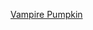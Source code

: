 ---
layout: post
wordpress_id: 1285
wordpress_url: http://noesbueno.com/archives/1285
date: '2011-10-18 18:03:21 -0500'
date_gmt: '2011-10-18 23:03:21 -0500'
body: |
  <p><a href="http://www.epicponyz.com/2011/10/vampire-pumpkin.html">Vampire Pumpkin</a></p>
---
